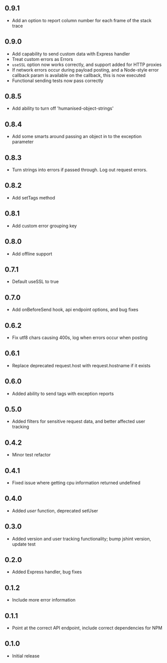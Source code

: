 ## 0.9.1

- Add an option to report column number for each frame of the stack trace

## 0.9.0

- Add capability to send custom data with Express handler
- Treat custom errors as Errors
- `useSSL` option now works correctly, and support added for HTTP proxies
- If network errors occur during payload posting, and a Node-style error callback param is available on the callback, this is now executed
- Functional sending tests now pass correctly

## 0.8.5

- Add ability to turn off 'humanised-object-strings'

## 0.8.4
- Add some smarts around passing an object in to the exception parameter

## 0.8.3
- Turn strings into errors if passed through. Log out request errors.

## 0.8.2
- Add setTags method

## 0.8.1
- Add custom error grouping key

## 0.8.0
- Add offline support

## 0.7.1
- Default useSSL to true

## 0.7.0
- Add onBeforeSend hook, api endpoint options, and bug fixes

## 0.6.2
- Fix utf8 chars causing 400s, log when errors occur when posting

## 0.6.1
- Replace deprecated request.host with request.hostname if it exists

## 0.6.0
- Added ability to send tags with exception reports

## 0.5.0
- Added filters for sensitive request data, and better affected user tracking

## 0.4.2
- Minor test refactor

## 0.4.1
- Fixed issue where getting cpu information returned undefined

## 0.4.0
- Added *user* function, deprecated setUser

## 0.3.0
- Added version and user tracking functionality; bump jshint version, update test

## 0.2.0
- Added Express handler, bug fixes

## 0.1.2
- Include more error information

## 0.1.1
- Point at the correct API endpoint, include correct dependencies for NPM

## 0.1.0
- Initial release